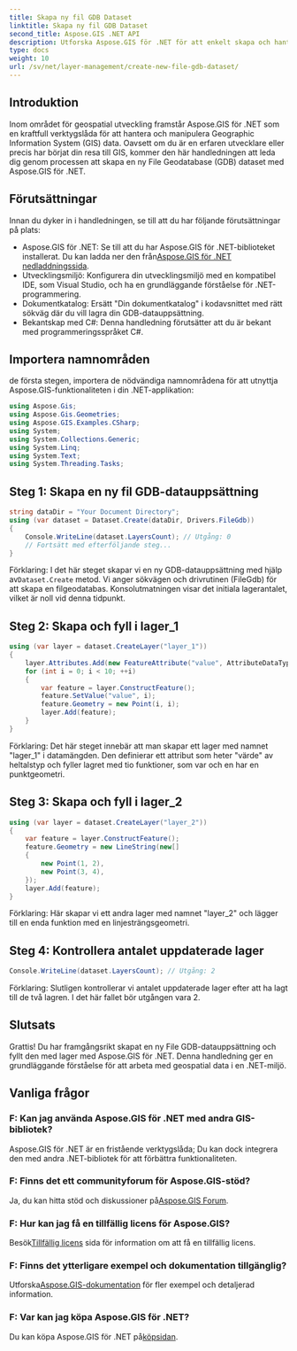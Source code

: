 ```yaml
---
title: Skapa ny fil GDB Dataset
linktitle: Skapa ny fil GDB Dataset
second_title: Aspose.GIS .NET API
description: Utforska Aspose.GIS för .NET för att enkelt skapa och hantera GIS-datauppsättningar. Ladda ner nu för sömlös geospatial utveckling. #Aspose #GIS
type: docs
weight: 10
url: /sv/net/layer-management/create-new-file-gdb-dataset/
---
```

## Introduktion
Inom området för geospatial utveckling framstår Aspose.GIS för .NET som en kraftfull verktygslåda för att hantera och manipulera Geographic Information System (GIS) data. Oavsett om du är en erfaren utvecklare eller precis har börjat din resa till GIS, kommer den här handledningen att leda dig genom processen att skapa en ny File Geodatabase (GDB) dataset med Aspose.GIS för .NET.
## Förutsättningar
Innan du dyker in i handledningen, se till att du har följande förutsättningar på plats:
-  Aspose.GIS för .NET: Se till att du har Aspose.GIS för .NET-biblioteket installerat. Du kan ladda ner den från[Aspose.GIS för .NET nedladdningssida](https://releases.aspose.com/gis/net/).
- Utvecklingsmiljö: Konfigurera din utvecklingsmiljö med en kompatibel IDE, som Visual Studio, och ha en grundläggande förståelse för .NET-programmering.
- Dokumentkatalog: Ersätt "Din dokumentkatalog" i kodavsnittet med rätt sökväg där du vill lagra din GDB-datauppsättning.
- Bekantskap med C#: Denna handledning förutsätter att du är bekant med programmeringsspråket C#.
## Importera namnområden
de första stegen, importera de nödvändiga namnområdena för att utnyttja Aspose.GIS-funktionaliteten i din .NET-applikation:
```csharp
using Aspose.Gis;
using Aspose.Gis.Geometries;
using Aspose.GIS.Examples.CSharp;
using System;
using System.Collections.Generic;
using System.Linq;
using System.Text;
using System.Threading.Tasks;
```
## Steg 1: Skapa en ny fil GDB-datauppsättning
```csharp
string dataDir = "Your Document Directory";
using (var dataset = Dataset.Create(dataDir, Drivers.FileGdb))
{
    Console.WriteLine(dataset.LayersCount); // Utgång: 0
    // Fortsätt med efterföljande steg...
}
```
 Förklaring: I det här steget skapar vi en ny GDB-datauppsättning med hjälp av`Dataset.Create` metod. Vi anger sökvägen och drivrutinen (FileGdb) för att skapa en filgeodatabas. Konsolutmatningen visar det initiala lagerantalet, vilket är noll vid denna tidpunkt.
## Steg 2: Skapa och fyll i lager_1
```csharp
using (var layer = dataset.CreateLayer("layer_1"))
{
    layer.Attributes.Add(new FeatureAttribute("value", AttributeDataType.Integer));
    for (int i = 0; i < 10; ++i)
    {
        var feature = layer.ConstructFeature();
        feature.SetValue("value", i);
        feature.Geometry = new Point(i, i);
        layer.Add(feature);
    }
}
```
Förklaring: Det här steget innebär att man skapar ett lager med namnet "lager_1" i datamängden. Den definierar ett attribut som heter "värde" av heltalstyp och fyller lagret med tio funktioner, som var och en har en punktgeometri.
## Steg 3: Skapa och fyll i lager_2
```csharp
using (var layer = dataset.CreateLayer("layer_2"))
{
    var feature = layer.ConstructFeature();
    feature.Geometry = new LineString(new[]
    {
        new Point(1, 2),
        new Point(3, 4),
    });
    layer.Add(feature);
}
```
Förklaring: Här skapar vi ett andra lager med namnet "layer_2" och lägger till en enda funktion med en linjesträngsgeometri.
## Steg 4: Kontrollera antalet uppdaterade lager
```csharp
Console.WriteLine(dataset.LayersCount); // Utgång: 2
```
Förklaring: Slutligen kontrollerar vi antalet uppdaterade lager efter att ha lagt till de två lagren. I det här fallet bör utgången vara 2.
## Slutsats
Grattis! Du har framgångsrikt skapat en ny File GDB-datauppsättning och fyllt den med lager med Aspose.GIS för .NET. Denna handledning ger en grundläggande förståelse för att arbeta med geospatial data i en .NET-miljö.
## Vanliga frågor
### F: Kan jag använda Aspose.GIS för .NET med andra GIS-bibliotek?
Aspose.GIS för .NET är en fristående verktygslåda; Du kan dock integrera den med andra .NET-bibliotek för att förbättra funktionaliteten.
### F: Finns det ett communityforum för Aspose.GIS-stöd?
 Ja, du kan hitta stöd och diskussioner på[Aspose.GIS Forum](https://forum.aspose.com/c/gis/33).
### F: Hur kan jag få en tillfällig licens för Aspose.GIS?
 Besök[Tillfällig licens](https://purchase.aspose.com/temporary-license/) sida för information om att få en tillfällig licens.
### F: Finns det ytterligare exempel och dokumentation tillgänglig?
 Utforska[Aspose.GIS-dokumentation](https://reference.aspose.com/gis/net/) för fler exempel och detaljerad information.
### F: Var kan jag köpa Aspose.GIS för .NET?
 Du kan köpa Aspose.GIS för .NET på[köpsidan](https://purchase.aspose.com/buy).